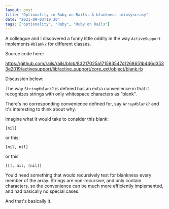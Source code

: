 ```yaml
---
layout: post
title: "Optionality in Ruby on Rails: A blankness idiosyncrasy"
date: "2021-09-03T19:30"
tags: ["optionality", "Ruby", "Ruby on Rails"]
---
```


A colleague and I discovered a funny little oddity in the way
`ActiveSupport` implements `#blank?` for different classes.

Source code here:

<https://github.com/rails/rails/blob/83217025a171593547d1268651b446d3533e2019/activesupport/lib/active_support/core_ext/object/blank.rb>

Discussion below:

<!-- more -->

The way `String#blank?` is defined has an extra convenience in that it
recognizes strings with only whitespace characters as "blank".

There's no corresponding convenience defined for, say `Array#blank?`
and it's interesting to think about why.

Imagine what it would take to consider this blank:

    [nil]

or this:

    [nil, nil]

or this:

    [[], nil, [nil]]

You'd need something that would recursively test for blankness every
member of the array. Strings are non-recursive, and only contain
characters, so the convenience can be much more efficiently
implemented, and had basically no special cases.

And that's basically it. 


